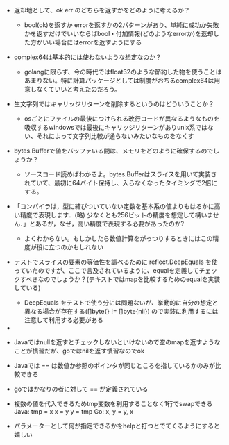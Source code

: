 
- 返却地として、ok err のどちらを返すかをどのように考えるか？
    - bool(ok)を返すか errorを返すかの2パターンがあり、単純に成功か失敗かを返すだけでいいならばbool・付加情報(どのようなerrorか)を返却した方がいい場合にはerrorを返すようにする
- complex64は基本的には使わないような想定なのか？
    - golangに限らず、今の時代ではfloat32のような節約した物を使うことはあまりない。特に計算パッケージとしては制度がおちるcomplex64は用意しなくていいと考えたのだろう。
- 生文字列ではキャリッジリターンを削除するというのはどういうことか？
    - osごとにファイルの最後につけられる改行コードが異なるようなものを吸収するwindowsでは最後にキャリッジリターンがありunix系ではない、それによって文字列比較が通らないみたいなものをなくす
- bytes.Bufferで値をバッファいる間は、メモリをどのように確保するのでしょうか？
    - ソースコード読めばわかるよ。bytes.Bufferはスライスを用いて実装されていて、最初に64バイト保持し、入らなくなったタイミングで2倍にする。
- 「コンパイラは，型に結びついていない定数を基本系の値よりもはるかに高い精度で表現します．(略) 少なくとも256ビットの精度を想定して構いません．」とあるが，なぜ，高い精度で表現する必要があったのか?
    - よくわからない。もしかしたら数値計算をがっつりするときにはこの精度が役に立つのかもしれない
- テストでスライスの要素の等価性を調べるために reflect.DeepEquals を使っていたのですが、ここで言及されているように、equalを定義してチェックすべきなのでしょうか？(テキストではmapを比較するためのequalを実装している)
    - DeepEquals をテストで使う分には問題ないが、挙動的に自分の想定と異なる場合が存在する([]byte{} != []byte{nil}) ので実装に利用するには注意して利用する必要がある
- 


- Javaではnullを返すとチェックしないといけないので空のmapを返すようなことが慣習だが、goではnilを返す慣習なのでok
- Javaでは == は数値か参照のポインタが同じところを指しているかのみが比較できる
- goではかなりの者に対して == が定義されている
- 複数の値を代入できるためtmp変数を利用することなく1行でswapできる
Java: 
    tmp = x
    x = y
    y = tmp
Go: 
    x, y = y, x


- パラメーターとして何が指定できるかをhelpと打つとでてくるようにすると嬉しい